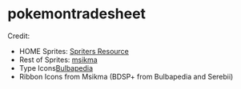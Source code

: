 # pokemontradesheet

Credit: 
- HOME Sprites: [Spriters Resource](https://www.spriters-resource.com/nintendo_switch/pokemonhome/)
- Rest of Sprites: [msikma](https://github.com/msikma/pokesprite)
- Type Icons[Bulbapedia](https://bulbapedia.bulbagarden.net/wiki/Type)
- Ribbon Icons from Msikma (BDSP+ from Bulbapedia and Serebii)
